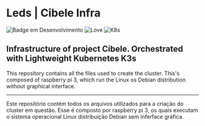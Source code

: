 # Leds | Cibele Infra

![Badge em Desenvolvimento](http://img.shields.io/static/v1?label=STATUS&message=EM%20DESENVOLVIMENTO&color=GREEN&style=for-the-badge)
![Love](https://forthebadge.com/images/badges/built-with-love.svg)
![K8s](https://img.shields.io/badge/kubernetes-326ce5.svg?&style=for-the-badge&logo=kubernetes&logoColor=white)

## Infrastructure of project Cibele. Orchestrated with Lightweight Kubernetes K3s

This repository contains all the files used to create the cluster. This's composed of raspberry pi 3, which run the Linux os Debian distribution without graphical interface.

<hr/>

Este repositório contém todos os arquivos utilizados para a criação do cluster em questão. Esse é composto por raspberry pi 3, os quais executam o sistema operacional Linux distribuição Debian sem inferface gráfica. 
